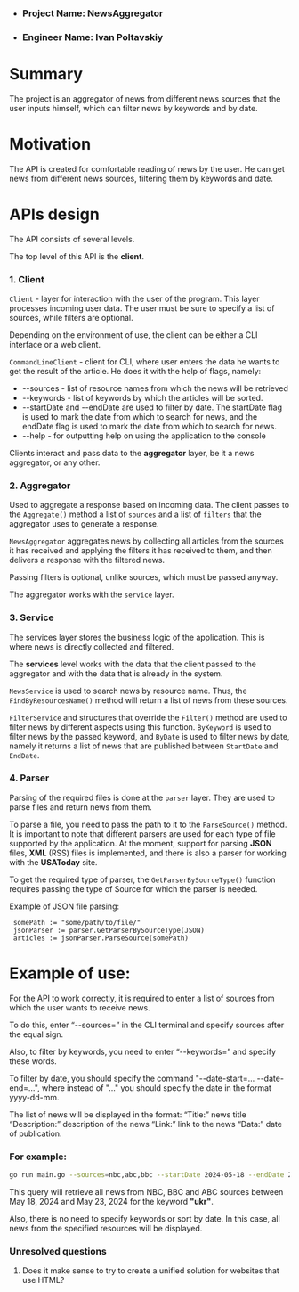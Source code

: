 - ### Project Name: NewsAggregator
- ### Engineer Name: Ivan Poltavskiy

# Summary

The project is an aggregator of news from different news sources that the
user inputs himself, which can filter news by keywords and by date.

# Motivation

The API is created for comfortable reading of news by the user.
He can get news from different news sources, filtering them by keywords and
date.

# APIs design

The API consists of several levels.

The top level of this API is the **client**.

### 1. Client

`Client` - layer for interaction with the user of the program.
This layer processes incoming user data. The user must be sure to specify a list
of sources,
while filters are optional.

Depending on the environment of use, the client can be either a CLI
interface or a web client.

`CommandLineClient` - client for CLI, where user enters the data he wants to
get the result of the article. He does it with the help of flags, namely:

- --sources - list of resource names from which the news will be retrieved
- --keywords - list of keywords by which the articles will be sorted.
- --startDate and --endDate are used to filter by date. The startDate flag is
  used
  to mark the date from which to search for news, and the endDate flag is used
  to mark the date from which to search for news.
- --help - for outputting help on using the application to the console

Clients interact and pass data to the **aggregator**
layer, be it a news aggregator, or any other.

### 2. Aggregator

Used to aggregate a response based on incoming data. The client passes to the
`Aggregate()` method a list of `sources` and a list of `filters` that the
aggregator uses to generate a response.

`NewsAggregator` aggregates news by collecting all articles from the sources it
has received and applying the filters it has received to them, and then delivers
a response with the filtered news.

Passing filters is optional, unlike sources, which must be passed anyway.

The aggregator works with the `service` layer.

### 3. Service

The services layer stores the business logic of the application.
This is where news is directly collected and filtered.

The **services** level works with the data that the client passed to the
aggregator and with the data that is already in the system.

`NewsService` is used to search news by resource name.
Thus, the `FindByResourcesName()` method will return a list of news from these
sources.

`FilterService` and structures that override the `Filter()` method are used to
filter news by different aspects using this function.
`ByKeyword` is used to filter news by the passed keyword, and `ByDate`
is used to filter news by date, namely it returns a list of news that are
published between `StartDate` and `EndDate`.

### 4. Parser

Parsing of the required files is done at the `parser` layer. They are used to
parse files and return news from them.

To parse a file, you need to pass the path to it to the `ParseSource()` method.
It is important to note that different
parsers are used for each type of file supported by the application. At the
moment, support for parsing **JSON** files, **XML** (RSS) files is implemented,
and
there is also a parser for working with the **USAToday** site.

To get the required type of parser, the `GetParserBySourceType()` function
requires passing the type of Source for which the parser is needed.

Example of JSON file parsing:
```
 somePath := "some/path/to/file/"
 jsonParser := parser.GetParserBySourceType(JSON)
 articles := jsonParser.ParseSource(somePath)
```

# Example of use:

For the API to work correctly, it is required to enter a list of sources from
which the user wants to receive news.

To do this, enter “--sources=” in the CLI terminal
and specify sources after the equal sign.

Also, to filter by keywords, you need to enter “--keywords=”
and specify these words.

To filter by date, you should specify the command
"--date-start=... --date-end=...",
where instead of "..." you should specify the date in the format yyyy-dd-mm.

The list of news will be displayed in the format:
“Title:” news title
“Description:” description of the news
“Link:” link to the news
“Data:” date of publication.

### For example:

```bash
go run main.go --sources=nbc,abc,bbc --startDate 2024-05-18 --endDate 2024-05-23 --keywords=ukr
```

This query will retrieve all news from NBC, BBC and ABC sources between May 18,
2024 and May 23, 2024 for the keyword **"ukr"**.

Also, there is no need to specify keywords or sort by date. In this case,
all news from the specified resources will be displayed.

### Unresolved questions

1. Does it make sense to try to create a unified solution for websites that use HTML?